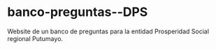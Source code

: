 # banco-preguntas--DPS
Website de un banco de preguntas para la entidad Prosperidad Social regional Putumayo.
